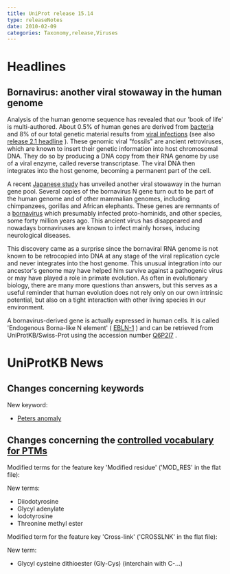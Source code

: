 ```yaml
---
title: UniProt release 15.14
type: releaseNotes
date: 2010-02-09
categories: Taxonomy,release,Viruses
---
```


# Headlines

## Bornavirus: another viral stowaway in the human genome

Analysis of the human genome sequence has revealed that our 'book of life' is multi-authored. About 0.5% of human genes are derived from [bacteria](http://www.ncbi.nlm.nih.gov/pubmed/11335018) and 8% of our total genetic material results from [viral infections](http://www.ncbi.nlm.nih.gov/pubmed/18694346) (see also [release 2.1 headline](http://www.uniprot.org/news/2004/07/19/release) ). These genomic viral "fossils" are ancient retroviruses, which are known to insert their genetic information into host chromosomal DNA. They do so by producing a DNA copy from their RNA genome by use of a viral enzyme, called reverse transcriptase. The viral DNA then integrates into the host genome, becoming a permanent part of the cell.

A recent [Japanese study](http://www.ncbi.nlm.nih.gov/pubmed/20054395) has unveiled another viral stowaway in the human gene pool. Several copies of the bornavirus N gene turn out to be part of the human genome and of other mammalian genomes, including chimpanzees, gorillas and African elephants. These genes are remnants of a [bornavirus](http://viralzone.expasy.org/all_by_species/279.html) which presumably infected proto-hominids, and other species, some forty million years ago. This ancient virus has disappeared and nowadays bornaviruses are known to infect mainly horses, inducing neurological diseases.

This discovery came as a surprise since the bornaviral RNA genome is not known to be retrocopied into DNA at any stage of the viral replication cycle and never integrates into the host genome. This unusual integration into our ancestor's genome may have helped him survive against a pathogenic virus or may have played a role in primate evolution. As often in evolutionary biology, there are many more questions than answers, but this serves as a useful reminder that human evolution does not rely only on our own intrinsic potential, but also on a tight interaction with other living species in our environment.

A bornavirus-derived gene is actually expressed in human cells. It is called 'Endogenous Borna-like N element' ( [EBLN-1](http://www.uniprot.org/uniprotkb/Q6P2I7) ) and can be retrieved from UniProtKB/Swiss-Prot using the accession number [Q6P2I7](http://www.uniprot.org/uniprotkb/Q6P2I7) .

# UniProtKB News

## Changes concerning keywords

New keyword:

- [Peters anomaly](http://www.uniprot.org/keywords/KW-1059)

## Changes concerning the [controlled vocabulary for PTMs](https://ftp.uniprot.org/pub/databases/uniprot/current_release/knowledgebase/complete/docs/ptmlist)

Modified terms for the feature key 'Modified residue' ('MOD_RES' in the flat file):

New terms:

- Diiodotyrosine
- Glycyl adenylate
- Iodotyrosine
- Threonine methyl ester

Modified term for the feature key 'Cross-link' ('CROSSLNK' in the flat file):

New term:

- Glycyl cysteine dithioester (Gly-Cys) (interchain with C-...)
